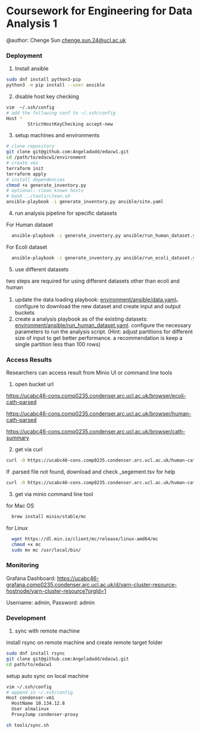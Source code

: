 # Coursework for Engineering for Data Analysis 1

@author: Chenge Sun <chenge.sun.24@ucl.ac.uk>

### Deployment

1. Install ansible

```sh
sudo dnf install python3-pip
python3 -m pip install --user ansible
```

2. disable host key checking
```sh
vim  ~/.ssh/config
# add the following conf to ~/.ssh/config
Host *
        StrictHostKeyChecking accept-new
```
3. setup machines and environments
```sh
# clone repository
git clone git@github.com:Angeladadd/edacw1.git
cd /path/to/edacw1/environment
# create vms
terraform init
terraform apply
# install dependencies
chmod +x generate_inventory.py
# optional: clean known hosts
# bash ../tools/clean.sh
ansible-playbook -i generate_inventory.py ansible/site.yaml
```

4. run analysis pipeline for specific datasets

  For Human dataset

```sh
  ansible-playbook -i generate_inventory.py ansible/run_human_dataset.yaml
  ```

  For Ecoli dataset

```sh
  ansible-playbook -i generate_inventory.py ansible/run_ecoli_dataset.yaml
  ```

5. use different datasets

  two steps are required for using different datasets other than ecoli and human

  1. update the data loading playbook: [environment/ansible/data.yaml](https://github.com/Angeladadd/edacw1/blob/main/environment/ansible/data.yaml#L12)。 configure to download the new dataset and create input and output buckets
  2. create a analysis playbook as of the existing datasets: [environment/ansible/run_human_dataset.yaml](https://github.com/Angeladadd/edacw1/blob/main/environment/ansible/run_human_dataset.yaml).
  configure the necessary parameters to run the analysis script. (Hint: adjust partitions for different size of input to get better performance. a recommendation is keep a single partition less than 100 rows)


### Access Results

Researchers can access result from Minio UI or command line tools

1. open bucket url

https://ucabc46-cons.comp0235.condenser.arc.ucl.ac.uk/browser/ecoli-cath-parsed

https://ucabc46-cons.comp0235.condenser.arc.ucl.ac.uk/browser/human-cath-parsed

https://ucabc46-cons.comp0235.condenser.arc.ucl.ac.uk/browser/cath-summary

2. get via curl

```sh
curl -O https://ucabc46-cons.comp0235.condenser.arc.ucl.ac.uk/human-cath-parsed/AF-A0A024RBG1-F1-model_v4.parsed
```
  If .parsed file not found, download and check \_segement.tsv for help

```sh
curl -O https://ucabc46-cons.comp0235.condenser.arc.ucl.ac.uk/human-cath-parsed/AF-A0A024RBG1-F1-model_v4_segment.tsv
```

3. get via minio command line tool

  for Mac OS
```sh
  brew install minio/stable/mc
  ```

  for Linux
```sh
  wget https://dl.min.io/client/mc/release/linux-amd64/mc
  chmod +x mc
  sudo mv mc /usr/local/bin/
  ```

### Monitoring

Grafana Dashboard: https://ucabc46-grafana.comp0235.condenser.arc.ucl.ac.uk/d/yarn-cluster-resource-hostnode/yarn-cluster-resource?orgId=1

Username: admin, Password: admin

### Development

1. sync with remote machine

install rsync on remote machine and create remote target folder

```sh
sudo dnf install rsync
git clone git@github.com:Angeladadd/edacw1.git
cd path/to/edacw1
```

setup auto sync on local machine

```sh
vim ~/.ssh/config
# append in ~/.ssh/config
Host condenser-vm1
  HostName 10.134.12.8
  User almalinux
  ProxyJump condenser-proxy

sh tools/sync.sh
```
